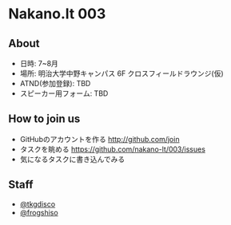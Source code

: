 # Nakano.lt 003
## About
- 日時: 7~8月
- 場所: 明治大学中野キャンパス 6F クロスフィールドラウンジ(仮)
- ATND(参加登録): TBD
- スピーカー用フォーム: TBD

## How to join us
- GitHubのアカウントを作る http://github.com/join
- タスクを眺める https://github.com/nakano-lt/003/issues
- 気になるタスクに書き込んでみる

## Staff
- [@tkgdisco](http://twitter.com/tkgdisco/)
- [@frogshiso](http://twitter.com/frogshiso/)
